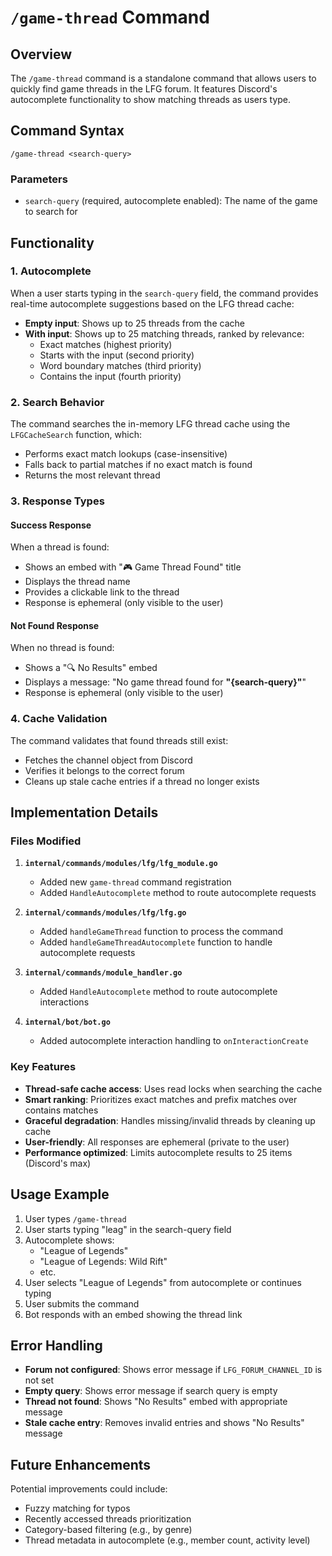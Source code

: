 # `/game-thread` Command

## Overview

The `/game-thread` command is a standalone command that allows users to quickly find game threads in the LFG forum. It features Discord's autocomplete functionality to show matching threads as users type.

## Command Syntax

```
/game-thread <search-query>
```

### Parameters

- `search-query` (required, autocomplete enabled): The name of the game to search for

## Functionality

### 1. **Autocomplete**
When a user starts typing in the `search-query` field, the command provides real-time autocomplete suggestions based on the LFG thread cache:

- **Empty input**: Shows up to 25 threads from the cache
- **With input**: Shows up to 25 matching threads, ranked by relevance:
  - Exact matches (highest priority)
  - Starts with the input (second priority)
  - Word boundary matches (third priority)
  - Contains the input (fourth priority)

### 2. **Search Behavior**
The command searches the in-memory LFG thread cache using the `LFGCacheSearch` function, which:
- Performs exact match lookups (case-insensitive)
- Falls back to partial matches if no exact match is found
- Returns the most relevant thread

### 3. **Response Types**

#### Success Response
When a thread is found:
- Shows an embed with "🎮 Game Thread Found" title
- Displays the thread name
- Provides a clickable link to the thread
- Response is ephemeral (only visible to the user)

#### Not Found Response
When no thread is found:
- Shows a "🔍 No Results" embed
- Displays a message: "No game thread found for **\"{search-query}\"**"
- Response is ephemeral (only visible to the user)

### 4. **Cache Validation**
The command validates that found threads still exist:
- Fetches the channel object from Discord
- Verifies it belongs to the correct forum
- Cleans up stale cache entries if a thread no longer exists

## Implementation Details

### Files Modified

1. **`internal/commands/modules/lfg/lfg_module.go`**
   - Added new `game-thread` command registration
   - Added `HandleAutocomplete` method to route autocomplete requests

2. **`internal/commands/modules/lfg/lfg.go`**
   - Added `handleGameThread` function to process the command
   - Added `handleGameThreadAutocomplete` function to handle autocomplete requests

3. **`internal/commands/module_handler.go`**
   - Added `HandleAutocomplete` method to route autocomplete interactions

4. **`internal/bot/bot.go`**
   - Added autocomplete interaction handling to `onInteractionCreate`

### Key Features

- **Thread-safe cache access**: Uses read locks when searching the cache
- **Smart ranking**: Prioritizes exact matches and prefix matches over contains matches
- **Graceful degradation**: Handles missing/invalid threads by cleaning up cache
- **User-friendly**: All responses are ephemeral (private to the user)
- **Performance optimized**: Limits autocomplete results to 25 items (Discord's max)

## Usage Example

1. User types `/game-thread`
2. User starts typing "leag" in the search-query field
3. Autocomplete shows:
   - "League of Legends"
   - "League of Legends: Wild Rift"
   - etc.
4. User selects "League of Legends" from autocomplete or continues typing
5. User submits the command
6. Bot responds with an embed showing the thread link

## Error Handling

- **Forum not configured**: Shows error message if `LFG_FORUM_CHANNEL_ID` is not set
- **Empty query**: Shows error message if search query is empty
- **Thread not found**: Shows "No Results" embed with appropriate message
- **Stale cache entry**: Removes invalid entries and shows "No Results" message

## Future Enhancements

Potential improvements could include:
- Fuzzy matching for typos
- Recently accessed threads prioritization
- Category-based filtering (e.g., by genre)
- Thread metadata in autocomplete (e.g., member count, activity level)
